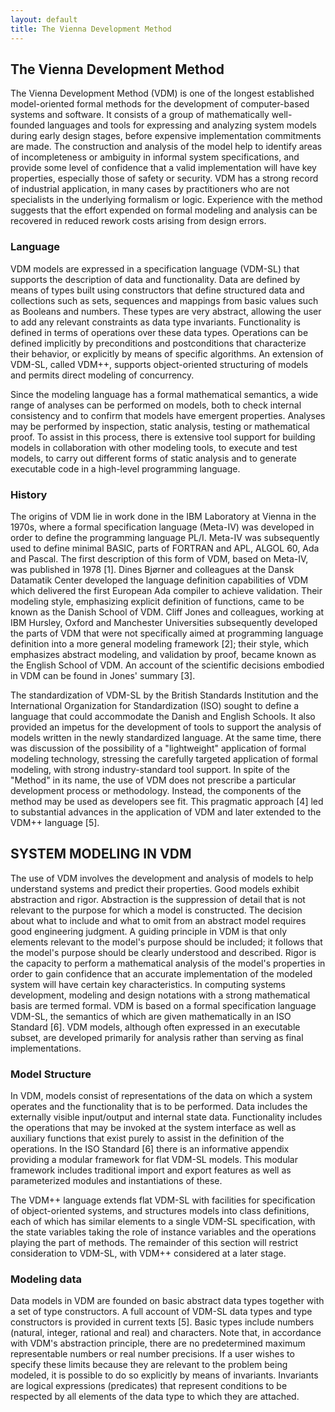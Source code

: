 ```yaml
---
layout: default
title: The Vienna Development Method
---
```


## The Vienna Development Method

The Vienna Development Method (VDM) is one of the longest established model-oriented formal
methods for the development of computer-based systems and software. It consists of a group of
mathematically well-founded languages and tools for expressing and analyzing system models during
early design stages, before expensive implementation commitments are made. The construction and
analysis of the model help to identify areas of incompleteness or ambiguity in informal system
specifications, and provide some level of confidence that a valid implementation will have key properties,
especially those of safety or security. VDM has a strong record of industrial application, in many cases by
practitioners who are not specialists in the underlying formalism or logic. Experience with the method
suggests that the effort expended on formal modeling and analysis can be recovered in reduced rework
costs arising from design errors.

### Language

VDM models are expressed in a specification language (VDM-SL) that supports the description of data
and functionality. Data are defined by means of types built using constructors that define structured data
and collections such as sets, sequences and mappings from basic values such as Booleans and numbers.
These types are very abstract, allowing the user to add any relevant constraints as data type invariants.
Functionality is defined in terms of operations over these data types. Operations can be defined implicitly
by preconditions and postconditions that characterize their behavior, or explicitly by means of specific
algorithms. An extension of VDM-SL, called VDM++, supports object-oriented structuring of models and
permits direct modeling of concurrency.

Since the modeling language has a formal mathematical semantics, a wide range of analyses can be
performed on models, both to check internal consistency and to confirm that models have emergent
properties. Analyses may be performed by inspection, static analysis, testing or mathematical proof. To
assist in this process, there is extensive tool support for building models in collaboration with other
modeling tools, to execute and test models, to carry out different forms of static analysis and to generate
executable code in a high-level programming language.

### History
The origins of VDM lie in work done in the IBM Laboratory at Vienna in the 1970s, where a formal
specification language (Meta-IV) was developed in order to define the programming language PL/I.
Meta-IV was subsequently used to define minimal BASIC, parts of FORTRAN and APL, ALGOL 60,
Ada and Pascal. The first description of this form of VDM, based on Meta-IV, was published in 1978 [1].
Dines Bjørner and colleagues at the Dansk Datamatik Center developed the language definition
capabilities of VDM which delivered the first European Ada compiler to achieve validation. Their
modeling style, emphasizing explicit definition of functions, came to be known as the Danish School of
VDM. Cliff Jones and colleagues, working at IBM Hursley, Oxford and Manchester Universities
subsequently developed the parts of VDM that were not specifically aimed at programming language
definition into a more general modeling framework [2]; their style, which emphasizes abstract modeling,
and validation by proof, became known as the English School of VDM. An account of the scientific
decisions embodied in VDM can be found in Jones' summary [3].

The standardization of VDM-SL by the British Standards Institution and the International Organization
for Standardization (ISO) sought to define a language that could accommodate the Danish and English
Schools. It also provided an impetus for the development of tools to support the analysis of models
written in the newly standardized language. At the same time, there was discussion of the possibility of a
"lightweight" application of formal modeling technology, stressing the carefully targeted application of
formal modeling, with strong industry-standard tool support. In spite of the "Method" in its name, the use
of VDM does not prescribe a particular development process or methodology. Instead, the components of
the method may be used as developers see fit. This pragmatic approach [4] led to substantial advances in
the application of VDM and later extended to the VDM++ language [5].

## SYSTEM MODELING IN VDM
The use of VDM involves the development and analysis of models to help understand systems and predict
their properties. Good models exhibit abstraction and rigor. Abstraction is the suppression of detail that is
not relevant to the purpose for which a model is constructed. The decision about what to include and what
to omit from an abstract model requires good engineering judgment. A guiding principle in VDM is that
only elements relevant to the model's purpose should be included; it follows that the model's purpose
should be clearly understood and described. Rigor is the capacity to perform a mathematical analysis of
the model's properties in order to gain confidence that an accurate implementation of the modeled system
will have certain key characteristics.
In computing systems development, modeling and design notations with a strong mathematical basis are
termed formal. VDM is based on a formal specification language VDM-SL, the semantics of which are
given mathematically in an ISO Standard [6]. VDM models, although often expressed in an executable
subset, are developed primarily for analysis rather than serving as final implementations.

### Model Structure
In VDM, models consist of representations of the data on which a system operates and the functionality
that is to be performed. Data includes the externally visible input/output and internal state data.
Functionality includes the operations that may be invoked at the system interface as well as auxiliary
functions that exist purely to assist in the definition of the operations. In the ISO Standard [6] there is an
informative appendix providing a modular framework for flat VDM-SL models. This modular framework
includes traditional import and export features as well as parameterized modules and instantiations of
these.

The VDM++ language extends flat VDM-SL with facilities for specification of object-oriented systems,
and structures models into class definitions, each of which has similar elements to a single VDM-SL
specification, with the state variables taking the role of instance variables and the operations playing the
part of methods. The remainder of this section will restrict consideration to VDM-SL, with VDM++
considered at a later stage.

### Modeling data
Data models in VDM are founded on basic abstract data types together with a set of type constructors. A
full account of VDM-SL data types and type constructors is provided in current texts [5].
Basic types include numbers (natural, integer, rational and real) and characters. Note that, in accordance
with VDM's abstraction principle, there are no predetermined maximum representable numbers or real
number precisions. If a user wishes to specify these limits because they are relevant to the problem being
modeled, it is possible to do so explicitly by means of invariants. Invariants are logical expressions
(predicates) that represent conditions to be respected by all elements of the data type to which they are
attached.